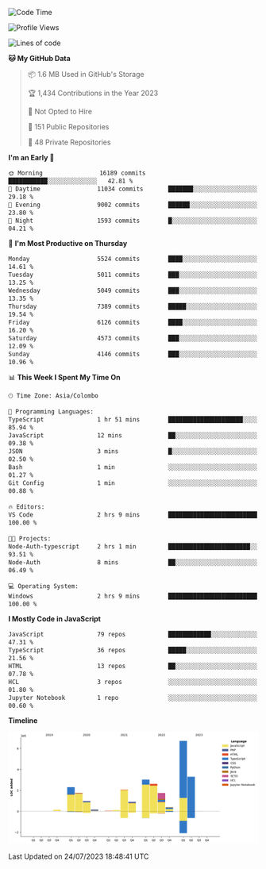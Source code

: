 
<!--START_SECTION:waka-->
![Code Time](http://img.shields.io/badge/Code%20Time-1%2C165%20hrs%2056%20mins-blue)

![Profile Views](http://img.shields.io/badge/Profile%20Views-0-blue)

![Lines of code](https://img.shields.io/badge/From%20Hello%20World%20I%27ve%20Written-26.1%20million%20lines%20of%20code-blue)

**🐱 My GitHub Data** 

> 📦 1.6 MB Used in GitHub's Storage 
 > 
> 🏆 1,434 Contributions in the Year 2023
 > 
> 🚫 Not Opted to Hire
 > 
> 📜 151 Public Repositories 
 > 
> 🔑 48 Private Repositories 
 > 
**I'm an Early 🐤** 

```text
🌞 Morning                16189 commits       ███████████░░░░░░░░░░░░░░   42.81 % 
🌆 Daytime                11034 commits       ███████░░░░░░░░░░░░░░░░░░   29.18 % 
🌃 Evening                9002 commits        ██████░░░░░░░░░░░░░░░░░░░   23.80 % 
🌙 Night                  1593 commits        █░░░░░░░░░░░░░░░░░░░░░░░░   04.21 % 
```
📅 **I'm Most Productive on Thursday** 

```text
Monday                   5524 commits        ████░░░░░░░░░░░░░░░░░░░░░   14.61 % 
Tuesday                  5011 commits        ███░░░░░░░░░░░░░░░░░░░░░░   13.25 % 
Wednesday                5049 commits        ███░░░░░░░░░░░░░░░░░░░░░░   13.35 % 
Thursday                 7389 commits        █████░░░░░░░░░░░░░░░░░░░░   19.54 % 
Friday                   6126 commits        ████░░░░░░░░░░░░░░░░░░░░░   16.20 % 
Saturday                 4573 commits        ███░░░░░░░░░░░░░░░░░░░░░░   12.09 % 
Sunday                   4146 commits        ███░░░░░░░░░░░░░░░░░░░░░░   10.96 % 
```


📊 **This Week I Spent My Time On** 

```text
🕑︎ Time Zone: Asia/Colombo

💬 Programming Languages: 
TypeScript               1 hr 51 mins        █████████████████████░░░░   85.94 % 
JavaScript               12 mins             ██░░░░░░░░░░░░░░░░░░░░░░░   09.38 % 
JSON                     3 mins              █░░░░░░░░░░░░░░░░░░░░░░░░   02.50 % 
Bash                     1 min               ░░░░░░░░░░░░░░░░░░░░░░░░░   01.27 % 
Git Config               1 min               ░░░░░░░░░░░░░░░░░░░░░░░░░   00.88 % 

🔥 Editors: 
VS Code                  2 hrs 9 mins        █████████████████████████   100.00 % 

🐱‍💻 Projects: 
Node-Auth-typescript     2 hrs 1 min         ███████████████████████░░   93.51 % 
Node-Auth                8 mins              ██░░░░░░░░░░░░░░░░░░░░░░░   06.49 % 

💻 Operating System: 
Windows                  2 hrs 9 mins        █████████████████████████   100.00 % 
```

**I Mostly Code in JavaScript** 

```text
JavaScript               79 repos            ████████████░░░░░░░░░░░░░   47.31 % 
TypeScript               36 repos            █████░░░░░░░░░░░░░░░░░░░░   21.56 % 
HTML                     13 repos            ██░░░░░░░░░░░░░░░░░░░░░░░   07.78 % 
HCL                      3 repos             ░░░░░░░░░░░░░░░░░░░░░░░░░   01.80 % 
Jupyter Notebook         1 repo              ░░░░░░░░░░░░░░░░░░░░░░░░░   00.60 % 
```



**Timeline**

![Lines of Code chart](https://raw.githubusercontent.com/ccweerasinghe1994/ccweerasinghe1994/master/assets/bar_graph.png)


 Last Updated on 24/07/2023 18:48:41 UTC
<!--END_SECTION:waka-->
